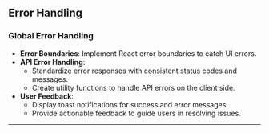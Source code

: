## Error Handling

### Global Error Handling

- **Error Boundaries**: Implement React error boundaries to catch UI errors.
- **API Error Handling**:
  - Standardize error responses with consistent status codes and messages.
  - Create utility functions to handle API errors on the client side.
- **User Feedback**:
  - Display toast notifications for success and error messages.
  - Provide actionable feedback to guide users in resolving issues.

---
